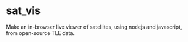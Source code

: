 # sat_vis
Make an in-browser live viewer of satellites, using nodejs and javascript, from open-source TLE data.
